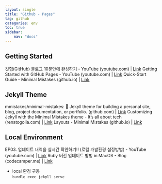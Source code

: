 ```yaml
---
layout: single
title: "Github - Pages"
tag: github
categories: env
toc: true
sidebar:
    nav: "docs"
---
```


## Getting Started

깃헙(GitHub) 블로그 10분안에 완성하기 - YouTube (youtube.com) | [Link](https://www.youtube.com/watch?v=ACzFIAOsfpM)
Getting Started with GitHub Pages - YouTube (youtube.com) | [Link](https://www.youtube.com/watch?v=QyFcl_Fba-k)
Quick-Start Guide - Minimal Mistakes (github.io) | [Link](https://mmistakes.github.io/minimal-mistakes/docs/quick-start-guide/)

## Jekyll Theme

mmistakes/minimal-mistakes: :triangular_ruler: Jekyll theme for building a personal site, blog, project documentation, or portfolio. (github.com) | [Link](https://github.com/mmistakes/minimal-mistakes)
Customizing Jekyll with the Minimal Mistakes theme - It’s all about tech (renatogolia.com) | [Link](https://renatogolia.com/2020/10/22/creating-this-blog-theme/)
Layouts - Minimal Mistakes (github.io) | [Link](https://mmistakes.github.io/minimal-mistakes/docs/layouts/)

## Local Environment

EP03. 업데이트 내역을 실시간 확인하기!! (로컬 개발환경 설정방법) - YouTube (youtube.com) | [Link](https://www.youtube.com/watch?v=0TeHUqSAb6Q)
Ruby 버전 업데이트 방법 in MacOS - Blog (codecamper.me) | [Link](https://codecamper.me/blog/122/)


- local 환경 구동  
`bundle exec jekyll serve`
